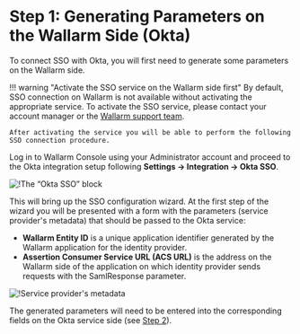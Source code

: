 [img-okta-sso-provider-wl]:     ../../../../images/admin-guides/configuration-guides/sso/okta/okta-sso-provider-wl.png
[img-sp-metadata]:              ../../../../images/admin-guides/configuration-guides/sso/okta/sp-metadata.png

[doc-setup-idp]:                setup-idp.md

#   Step 1: Generating Parameters on the Wallarm Side (Okta)

To connect SSO with Okta, you will first need to generate some parameters on the Wallarm side.

!!! warning "Activate the SSO service on the Wallarm side first"
    By default, SSO connection on Wallarm is not available without activating the appropriate service. To activate the SSO service, please contact your account manager or the [Wallarm support team](mailto:support@wallarm.com).

    After activating the service you will be able to perform the following SSO connection procedure.

Log in to Wallarm Console using your Administrator account and proceed to the Okta integration setup following **Settings → Integration → Okta SSO**.

![!The “Okta SSO” block][img-okta-sso-provider-wl]

This will bring up the SSO configuration wizard. At the first step of the wizard you will be presented with a form with the parameters (service provider's metadata) that should be passed to the Okta service:
*   **Wallarm Entity ID** is a unique application identifier generated by the Wallarm application for the identity provider.
*   **Assertion Consumer Service URL (ACS URL)** is the address on the Wallarm side of the application on which identity provider sends requests with the SamlResponse parameter.

![!Service provider's metadata][img-sp-metadata]

The generated parameters will need to be entered into the corresponding fields on the Okta service side (see [Step 2][doc-setup-idp]).